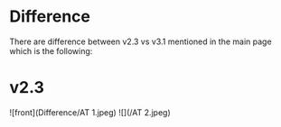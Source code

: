 # Difference
There are difference between v2.3 vs v3.1 mentioned in the main page which is the following:

# v2.3
![front](Difference/AT 1.jpeg) ![](/AT 2.jpeg)

